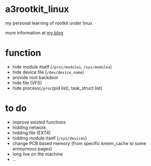 # a3rootkit_linux

my personal learning of rootkit under linux

more information at [my blog](https://arttnba3.cn/2021/06/30/CODE-0X01-ROOTKIT/)

# function

- hide module itself (`/proc/modules`, `/sys/modules`)
- hide device file (`/dev/device_name`)
- provide root backdoor
- hide file (VFS)
- hide process(`/proc`(pid list), task\_struct list)

# to do

- improve existed functions
- hidding network
- hidding file (EXT4)
- hidding module itself (`/sys/devices`)
- change PCB based memory (from specific kmem\_cache to some annoymous pages)
- long live on the machine
- ...